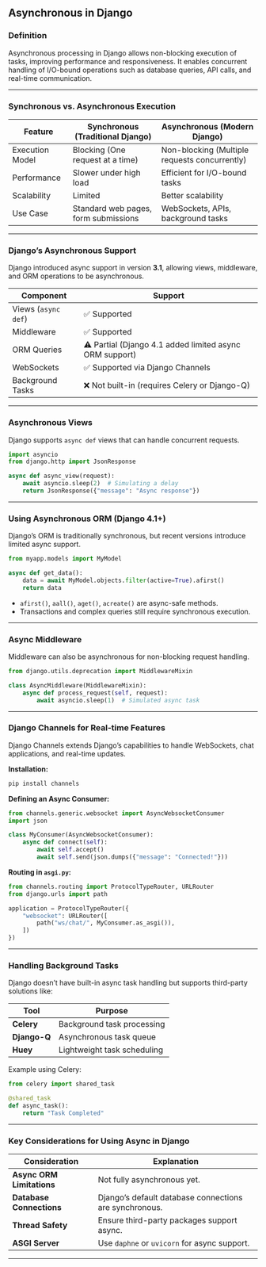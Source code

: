 ## **Asynchronous in Django**  

### **Definition**  
Asynchronous processing in Django allows non-blocking execution of tasks, improving performance and responsiveness. It enables concurrent handling of I/O-bound operations such as database queries, API calls, and real-time communication.

---

### **Synchronous vs. Asynchronous Execution**  

| Feature | Synchronous (Traditional Django) | Asynchronous (Modern Django) |
|---------|---------------------------------|-----------------------------|
| Execution Model | Blocking (One request at a time) | Non-blocking (Multiple requests concurrently) |
| Performance | Slower under high load | Efficient for I/O-bound tasks |
| Scalability | Limited | Better scalability |
| Use Case | Standard web pages, form submissions | WebSockets, APIs, background tasks |

---

### **Django’s Asynchronous Support**  

Django introduced async support in version **3.1**, allowing views, middleware, and ORM operations to be asynchronous.

| Component | Support |
|-----------|---------|
| Views (`async def`) | ✅ Supported |
| Middleware | ✅ Supported |
| ORM Queries | ⚠️ Partial (Django 4.1 added limited async ORM support) |
| WebSockets | ✅ Supported via Django Channels |
| Background Tasks | ❌ Not built-in (requires Celery or Django-Q) |

---

### **Asynchronous Views**  

Django supports `async def` views that can handle concurrent requests.

```python
import asyncio
from django.http import JsonResponse

async def async_view(request):
    await asyncio.sleep(2)  # Simulating a delay
    return JsonResponse({"message": "Async response"})
```

---

### **Using Asynchronous ORM (Django 4.1+)**  

Django’s ORM is traditionally synchronous, but recent versions introduce limited async support.

```python
from myapp.models import MyModel

async def get_data():
    data = await MyModel.objects.filter(active=True).afirst()
    return data
```

- `afirst()`, `aall()`, `aget()`, `acreate()` are async-safe methods.
- Transactions and complex queries still require synchronous execution.

---

### **Async Middleware**  

Middleware can also be asynchronous for non-blocking request handling.

```python
from django.utils.deprecation import MiddlewareMixin

class AsyncMiddleware(MiddlewareMixin):
    async def process_request(self, request):
        await asyncio.sleep(1)  # Simulated async task
```

---

### **Django Channels for Real-time Features**  

Django Channels extends Django’s capabilities to handle WebSockets, chat applications, and real-time updates.

**Installation:**
```sh
pip install channels
```

**Defining an Async Consumer:**
```python
from channels.generic.websocket import AsyncWebsocketConsumer
import json

class MyConsumer(AsyncWebsocketConsumer):
    async def connect(self):
        await self.accept()
        await self.send(json.dumps({"message": "Connected!"}))
```

**Routing in `asgi.py`:**
```python
from channels.routing import ProtocolTypeRouter, URLRouter
from django.urls import path

application = ProtocolTypeRouter({
    "websocket": URLRouter([
        path("ws/chat/", MyConsumer.as_asgi()),
    ])
})
```

---

### **Handling Background Tasks**  

Django doesn’t have built-in async task handling but supports third-party solutions like:

| Tool | Purpose |
|------|---------|
| **Celery** | Background task processing |
| **Django-Q** | Asynchronous task queue |
| **Huey** | Lightweight task scheduling |

Example using Celery:
```python
from celery import shared_task

@shared_task
def async_task():
    return "Task Completed"
```

---

### **Key Considerations for Using Async in Django**  

| Consideration | Explanation |
|--------------|-------------|
| **Async ORM Limitations** | Not fully asynchronous yet. |
| **Database Connections** | Django’s default database connections are synchronous. |
| **Thread Safety** | Ensure third-party packages support async. |
| **ASGI Server** | Use `daphne` or `uvicorn` for async support. |

---
